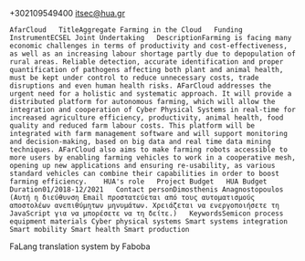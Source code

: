  
 
 
 
 
 
 
 
 
 




 

 
 
  
       
           
 
 

 +302109549400
 itsec@hua.gr         
 
 
 

     
 
 
  
 
  
  
  
    AfarCloud   TitleAggregate Farming in the Cloud   Funding InstrumentECSEL Joint Undertaking   DescriptionFarming is facing many economic challenges in terms of productivity and cost-effectiveness, as well as an increasing labour shortage partly due to depopulation of rural areas. Reliable detection, accurate identification and proper quantification of pathogens affecting both plant and animal health, must be kept under control to reduce unnecessary costs, trade disruptions and even human health risks. AFarCloud addresses the urgent need for a holistic and systematic approach. It will provide a distributed platform for autonomous farming, which will allow the integration and cooperation of Cyber Physical Systems in real-time for increased agriculture efficiency, productivity, animal health, food quality and reduced farm labour costs. This platform will be integrated with farm management software and will support monitoring and decision-making, based on big data and real time data mining techniques. AFarCloud also aims to make farming robots accessible to more users by enabling farming vehicles to work in a cooperative mesh, opening up new applications and ensuring re-usability, as various standard vehicles can combine their capabilities in order to boost farming efficiency.    HUA's role   Project Budget   HUA Budget   Duration01/2018-12/2021   Contact personDimosthenis Anagnostopoulos (Αυτή η διεύθυνση Email προστατεύεται από τους αυτοματισμούς αποστολέων ανεπιθύμητων μηνυμάτων. Χρειάζεται να ενεργοποιήσετε τη JavaScript για να μπορέσετε να τη δείτε.)   KeywordsSemicon process equipment materials Cyber physical systems Smart systems integration Smart mobility Smart health Smart production     
FaLang translation system by Faboba